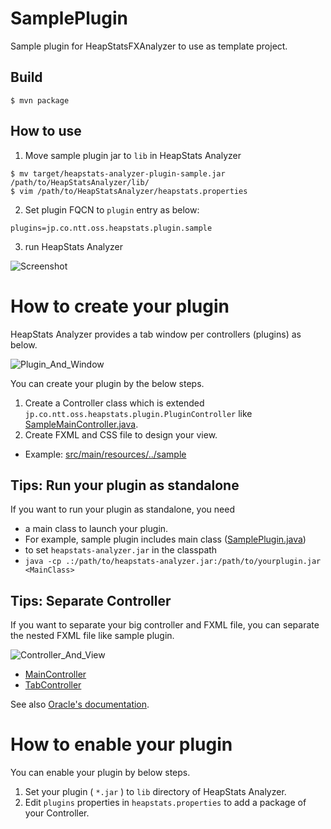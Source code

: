 # SamplePlugin
Sample plugin for HeapStatsFXAnalyzer to use as template project.

## Build

```
$ mvn package
```

## How to use

1. Move sample plugin jar to `lib` in HeapStats Analyzer

```
$ mv target/heapstats-analyzer-plugin-sample.jar /path/to/HeapStatsAnalyzer/lib/
$ vim /path/to/HeapStatsAnalyzer/heapstats.properties
```
 
2. Set plugin FQCN to `plugin` entry as below:

```
plugins=jp.co.ntt.oss.heapstats.plugin.sample
```

3. run HeapStats Analyzer
 
 ![Screenshot](https://raw.github.com/wiki/HeapStats/SamplePlugin/image/screenshot.png)

# How to create your plugin

HeapStats Analyzer provides a tab window per controllers (plugins) as below.

![Plugin_And_Window](https://raw.github.com/wiki/HeapStats/SamplePlugin/image/1_tab_is_1_plugin.png)

You can create your plugin by the below steps.

 1. Create a Controller class which is extended `jp.co.ntt.oss.heapstats.plugin.PluginController` like [SampleMainController.java](https://github.com/HeapStats/SamplePlugin/blob/master/src/main/java/jp/co/ntt/oss/heapstats/plugin/sample/SampleMainController.java).
 2. Create FXML and CSS file to design your view.
  * Example: [src/main/resources/../sample](https://github.com/HeapStats/SamplePlugin/tree/master/src/main/resources/jp/co/ntt/oss/heapstats/plugin/sample)

## Tips: Run your plugin as standalone

If you want to run your plugin as standalone, you need 

 * a main class to launch your plugin. 
  * For example, sample plugin includes main class ([SamplePlugin.java](https://github.com/HeapStats/SamplePlugin/blob/master/src/main/java/jp/co/ntt/oss/heapstats/plugin/sample/SamplePlugin.java))
 * to set `heapstats-analyzer.jar` in the classpath
  * `java -cp .:/path/to/heapstats-analyzer.jar:/path/to/yourplugin.jar <MainClass>`

## Tips: Separate Controller 

If you want to separate your big controller and FXML file, you can separate the nested FXML file like sample plugin.

![Controller_And_View](https://raw.github.com/wiki/HeapStats/SamplePlugin/image/controllers.png)

 * [MainController](https://github.com/HeapStats/SamplePlugin/tree/master/src/main/java/jp/co/ntt/oss/heapstats/plugin/sample)
 * [TabController](https://github.com/HeapStats/SamplePlugin/tree/master/src/main/java/jp/co/ntt/oss/heapstats/plugin/sample/tabs)

See also [Oracle's documentation](https://docs.oracle.com/javase/8/javafx/api/javafx/fxml/doc-files/introduction_to_fxml.html#nested_controllers).

# How to enable your plugin

You can enable your plugin by below steps. 
 
1. Set your plugin ( `*.jar` ) to `lib` directory of HeapStats Analyzer.
2. Edit `plugins` properties in `heapstats.properties` to add a package of your Controller.
